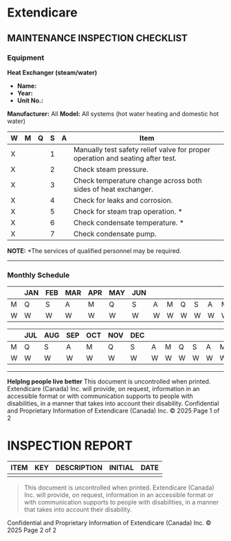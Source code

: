 # Extendicare
## MAINTENANCE INSPECTION CHECKLIST

### Equipment
**Heat Exchanger (steam/water)**

- **Name:**
- **Year:**
- **Unit No.:**

**Manufacturer:** All
**Model:** All systems (hot water heating and domestic hot water)

| W | M | Q | S | A | Item                                                                 |
|---|---|---|---|---|----------------------------------------------------------------------|
| X |   |   | 1 |   | Manually test safety relief valve for proper operation and seating after test. |
| X |   |   | 2 |   | Check steam pressure.                                               |
| X |   |   | 3 |   | Check temperature change across both sides of heat exchanger.      |
| X |   |   | 4 |   | Check for leaks and corrosion.                                     |
| X |   |   | 5 |   | Check for steam trap operation. *                                  |
| X |   |   | 6 |   | Check condensate temperature. *                                    |
| X |   |   | 7 |   | Check condensate pump.                                            |

**NOTE:**
*The services of qualified personnel may be required.

----

### Monthly Schedule

|     | JAN | FEB | MAR | APR | MAY | JUN | | | | | | | | | | | | | |
|-----|-----|-----|-----|-----|-----|-----|---|---|---|---|---|---|---|---|---|---|---|---|---|
| M   | Q   | S   | A   | M   | Q   | S   | A   | M   | Q   | S   | A   | M   | Q   | S   | A   | M   | Q   | S   | A   |
| W   | W   | W   | W   | W   | W   | W   | W   | W   | W   | W   | W   | W   | W   | W   | W   | W   | W   | W   | W   |

|     | JUL | AUG | SEP | OCT | NOV | DEC | | | | | | | | | | | | | |
|-----|-----|-----|-----|-----|-----|-----|---|---|---|---|---|---|---|---|---|---|---|---|---|
| M   | Q   | S   | A   | M   | Q   | S   | A   | M   | Q   | S   | A   | M   | Q   | S   | A   | M   | Q   | S   | A   |
| W   | W   | W   | W   | W   | W   | W   | W   | W   | W   | W   | W   | W   | W   | W   | W   | W   | W   | W   | W   |

----

**Helplng people live better**
This document is uncontrolled when printed. Extendicare (Canada) Inc. will provide, on request, information in an accessible format or with communication supports to people with disabilities, in a manner that takes into account their disability.
Confidential and Proprietary Information of Extendicare (Canada) Inc. © 2025
Page 1 of 2

# INSPECTION REPORT

| ITEM | KEY | DESCRIPTION | INITIAL | DATE |
|------|-----|-------------|---------|------|
|      |     |             |         |      |

> This document is uncontrolled when printed. Extendicare (Canada) Inc. will provide, on request, information in an accessible format or with communication supports to people with disabilities, in a manner that takes into account their disability.

Confidential and Proprietary Information of Extendicare (Canada) Inc. © 2025
Page 2 of 2